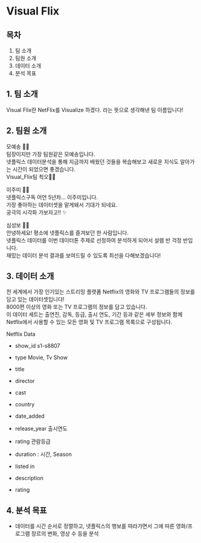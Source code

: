 
# Visual Flix

## 목차

1. 팀 소개  
2. 팀원 소개  
3. 데이터 소개  
4. 분석 목표  

## 1. 팀 소개  

Visual Flix란 NetFlix를 Visualize 하겠다. 라는 뜻으로 생각해낸 팀 이름입니다!

## 2. 팀원 소개

모예송 🙆‍♀️  
팀장이지만 가장 팀원같은 모예송입니다.  
넷플릭스 데이터분석을 통해 지금까지 배웠던 것들을 복습해보고 새로운 지식도 알아가는 시간이 되었으면 좋겠습니다.  
Visual_Flix팀 쵝오👍🏻

이주미 👩‍💻  
넷플릭스구독 어언 5년차... 이주미입니다.  
가장 좋아하는 데이터셋을 맡게돼서 기대가 되네요.  
궁극의 시각화 가보자고!! ✨

심성보 🕵️‍♂️  
안녕하세요! 평소에 넷플릭스를 즐겨보던 한 사람입니다.  
넷플릭스 데이터를 이번 데이터톤 주제로 선정하여 분석하게 되어서 설렘 반 걱정 반입니다.  
재밌는 데이터 분석 결과를 보여드릴 수 있도록 최선을 다해보겠습니다!

## 3. 데이터 소개

전 세계에서 가장 인기있는 스트리밍 플랫폼 Netflix의 영화와 TV 프로그램들의 정보를 담고 있는 데이터셋입니다!  
8000편 이상의 영화 또는 TV 프로그램의 정보를 담고 있습니다.  
이 데이터 세트는 출연진, 감독, 등급, 출시 연도, 기간 등과 같은 세부 정보와 함께 Netflix에서 사용할 수 있는 모든 영화 및 TV 프로그램 목록으로 구성됩니다.  
  
Netflix Data

- show_id  s1-s8807

- type Movie, Tv Show

- title

- director

- cast

- country

- date_added

- release_year 출시연도

- rating 관람등급

- duration : 시간, Season

- listed in

- description

- rating

## 4. 분석 목표  

* 데이터를 시간 순서로 정렬하고, 넷플릭스의 행보를 따라가면서 그에 따른 영화/프로그램 장르의 변화, 영상 수 등을 분석

